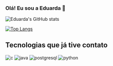 ### Olá! Eu sou a Eduarda 👋

![Eduarda's GitHub stats](https://github-readme-stats.vercel.app/api?username=EduardaRibeiroSantos&show_icons=true&theme=radical)

[![Top Langs](https://github-readme-stats.vercel.app/api/top-langs/?username=EduardaRibeiroSantos&layout=compact)](https://github.com/EduardaRibeiroSantos/github-readme-stats)

## Tecnologias que já tive contato

<div style="display: inline_block">
  <img align="center" alt="c" src="https://img.shields.io/badge/C-00599C?style=for-the-badge&logo=c&logoColor=white" />
  <img align="center" alt="java" src="https://img.shields.io/badge/Java-ED8B00?style=for-the-badge&logo=openjdk&logoColor=white" />
  <img align="center" alt="postgresql" src="https://img.shields.io/badge/PostgreSQL-316192?style=for-the-badge&logo=postgresql&logoColor=white" />
  <img align="center" alt="python" src="https://img.shields.io/badge/Python-14354C?style=for-the-badge&logo=python&logoColor=white" />
</div><br/>
